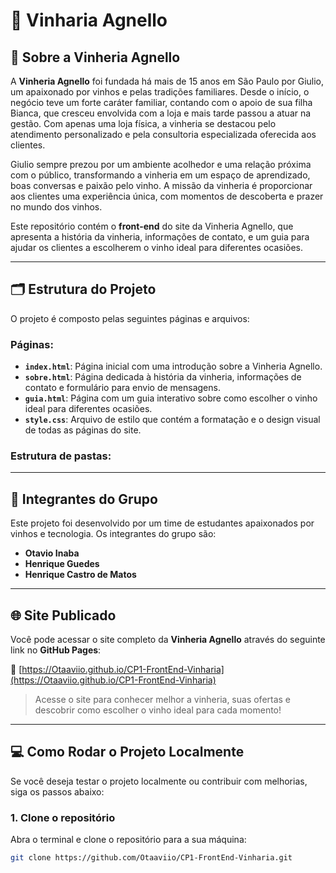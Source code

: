 # 🍷 **Vinharia Agnello**

## 📖 **Sobre a Vinheria Agnello**

A **Vinheria Agnello** foi fundada há mais de 15 anos em São Paulo por Giulio, um apaixonado por vinhos e pelas tradições familiares. Desde o início, o negócio teve um forte caráter familiar, contando com o apoio de sua filha Bianca, que cresceu envolvida com a loja e mais tarde passou a atuar na gestão. Com apenas uma loja física, a vinheria se destacou pelo atendimento personalizado e pela consultoria especializada oferecida aos clientes.

Giulio sempre prezou por um ambiente acolhedor e uma relação próxima com o público, transformando a vinheria em um espaço de aprendizado, boas conversas e paixão pelo vinho. A missão da vinheria é proporcionar aos clientes uma experiência única, com momentos de descoberta e prazer no mundo dos vinhos.

Este repositório contém o **front-end** do site da Vinheria Agnello, que apresenta a história da vinheria, informações de contato, e um guia para ajudar os clientes a escolherem o vinho ideal para diferentes ocasiões.

---

## 🗂️ **Estrutura do Projeto**

O projeto é composto pelas seguintes páginas e arquivos:

### Páginas:

- **`index.html`**: Página inicial com uma introdução sobre a Vinheria Agnello.
- **`sobre.html`**: Página dedicada à história da vinheria, informações de contato e formulário para envio de mensagens.
- **`guia.html`**: Página com um guia interativo sobre como escolher o vinho ideal para diferentes ocasiões.
- **`style.css`**: Arquivo de estilo que contém a formatação e o design visual de todas as páginas do site.

### Estrutura de pastas:

---

## 👥 **Integrantes do Grupo**

Este projeto foi desenvolvido por um time de estudantes apaixonados por vinhos e tecnologia. Os integrantes do grupo são:

- **Otavio Inaba**
- **Henrique Guedes**
- **Henrique Castro de Matos**

---

## 🌐 **Site Publicado**

Você pode acessar o site completo da **Vinheria Agnello** através do seguinte link no **GitHub Pages**:

🔗 [https://Otaaviio.github.io/CP1-FrontEnd-Vinharia](https://Otaaviio.github.io/CP1-FrontEnd-Vinharia)

> Acesse o site para conhecer melhor a vinheria, suas ofertas e descobrir como escolher o vinho ideal para cada momento!

---

## 💻 **Como Rodar o Projeto Localmente**

Se você deseja testar o projeto localmente ou contribuir com melhorias, siga os passos abaixo:

### 1. Clone o repositório

Abra o terminal e clone o repositório para a sua máquina:

```bash
git clone https://github.com/Otaaviio/CP1-FrontEnd-Vinharia.git
```